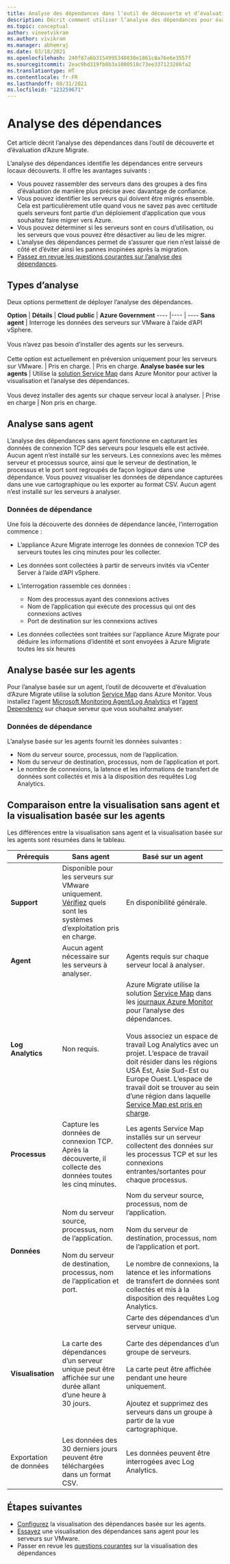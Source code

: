 ```yaml
---
title: Analyse des dépendances dans l’outil de découverte et d’évaluation d’Azure Migrate
description: Décrit comment utiliser l’analyse des dépendances pour évaluation à l’aide de l’outil de découverte et d’évaluation d’Azure Migrate.
ms.topic: conceptual
author: vineetvikram
ms.author: vivikram
ms.manager: abhemraj
ms.date: 03/18/2021
ms.openlocfilehash: 240f87a6b3154995340830e1861c8a76e6e3557f
ms.sourcegitcommit: 2eac9bd319fb8b3a1080518c73ee337123286fa2
ms.translationtype: HT
ms.contentlocale: fr-FR
ms.lasthandoff: 08/31/2021
ms.locfileid: "123259671"
---
```

# <a name="dependency-analysis"></a>Analyse des dépendances

Cet article décrit l’analyse des dépendances dans l’outil de découverte et d’évaluation d’Azure Migrate.

L’analyse des dépendances identifie les dépendances entre serveurs locaux découverts. Il offre les avantages suivants :

- Vous pouvez rassembler des serveurs dans des groupes à des fins d’évaluation de manière plus précise avec davantage de confiance.
- Vous pouvez identifier les serveurs qui doivent être migrés ensemble. Cela est particulièrement utile quand vous ne savez pas avec certitude quels serveurs font partie d’un déploiement d’application que vous souhaitez faire migrer vers Azure.
- Vous pouvez déterminer si les serveurs sont en cours d’utilisation, ou les serveurs que vous pouvez être désactiver au lieu de les migrer.
- L’analyse des dépendances permet de s’assurer que rien n’est laissé de côté et d’éviter ainsi les pannes inopinées après la migration.
- [Passez en revue les questions courantes sur l’analyse des dépendances](common-questions-discovery-assessment.md#what-is-dependency-visualization).

## <a name="analysis-types"></a>Types d’analyse

Deux options permettent de déployer l’analyse des dépendances.

**Option** | **Détails** | **Cloud public** | **Azure Government**
----  |---- | ----
**Sans agent** | Interroge les données des serveurs sur VMware à l’aide d’API vSphere.<br/><br/> Vous n’avez pas besoin d’installer des agents sur les serveurs.<br/><br/> Cette option est actuellement en préversion uniquement pour les serveurs sur VMware. | Pris en charge. | Pris en charge.
**Analyse basée sur les agents** | Utilise la [solution Service Map](../azure-monitor/vm/service-map.md) dans Azure Monitor pour activer la visualisation et l’analyse des dépendances.<br/><br/> Vous devez installer des agents sur chaque serveur local à analyser. | Prise en charge | Non pris en charge.

## <a name="agentless-analysis"></a>Analyse sans agent

L’analyse des dépendances sans agent fonctionne en capturant les données de connexion TCP des serveurs pour lesquels elle est activée. Aucun agent n’est installé sur les serveurs. Les connexions avec les mêmes serveur et processus source, ainsi que le serveur de destination, le processus et le port sont regroupés de façon logique dans une dépendance. Vous pouvez visualiser les données de dépendance capturées dans une vue cartographique ou les exporter au format CSV. Aucun agent n’est installé sur les serveurs à analyser.

### <a name="dependency-data"></a>Données de dépendance

Une fois la découverte des données de dépendance lancée, l’interrogation commence :

- L’appliance Azure Migrate interroge les données de connexion TCP des serveurs toutes les cinq minutes pour les collecter.
- Les données sont collectées à partir de serveurs invités via vCenter Server à l’aide d’API vSphere.
- L’interrogation rassemble ces données :

    - Nom des processus ayant des connexions actives
    - Nom de l’application qui exécute des processus qui ont des connexions actives
    - Port de destination sur les connexions actives

- Les données collectées sont traitées sur l’appliance Azure Migrate pour déduire les informations d’identité et sont envoyées à Azure Migrate toutes les six heures


## <a name="agent-based-analysis"></a>Analyse basée sur les agents

Pour l’analyse basée sur un agent, l’outil de découverte et d’évaluation d’Azure Migrate utilise la solution [Service Map](../azure-monitor/vm/service-map.md) dans Azure Monitor. Vous installez l’agent [Microsoft Monitoring Agent/Log Analytics](../azure-monitor/agents/agents-overview.md#log-analytics-agent) et l’[agent Dependency](../azure-monitor/agents/agents-overview.md#dependency-agent) sur chaque serveur que vous souhaitez analyser.

### <a name="dependency-data"></a>Données de dépendance

L’analyse basée sur les agents fournit les données suivantes :

- Nom du serveur source, processus, nom de l’application.
- Nom du serveur de destination, processus, nom de l’application et port.
- Le nombre de connexions, la latence et les informations de transfert de données sont collectés et mis à la disposition des requêtes Log Analytics.

## <a name="compare-agentless-and-agent-based"></a>Comparaison entre la visualisation sans agent et la visualisation basée sur les agents

Les différences entre la visualisation sans agent et la visualisation basée sur les agents sont résumées dans le tableau.

**Prérequis** | **Sans agent** | **Basé sur un agent**
--- | --- | ---
**Support** | Disponible pour les serveurs sur VMware uniquement. [Vérifiez](migrate-support-matrix-vmware.md#dependency-analysis-requirements-agentless) quels sont les systèmes d’exploitation pris en charge. | En disponibilité générale.
**Agent** | Aucun agent nécessaire sur les serveurs à analyser. | Agents requis sur chaque serveur local à analyser.
**Log Analytics** | Non requis. | Azure Migrate utilise la solution [Service Map](../azure-monitor/vm/service-map.md) dans les [journaux Azure Monitor](../azure-monitor/logs/log-query-overview.md) pour l’analyse des dépendances.<br/><br/> Vous associez un espace de travail Log Analytics avec un projet. L’espace de travail doit résider dans les régions USA Est, Asie Sud-Est ou Europe Ouest. L’espace de travail doit se trouver au sein d’une région dans laquelle [Service Map est pris en charge](../azure-monitor/vm/vminsights-configure-workspace.md#supported-regions).
**Processus** | Capture les données de connexion TCP. Après la découverte, il collecte des données toutes les cinq minutes. | Les agents Service Map installés sur un serveur collectent des données sur les processus TCP et sur les connexions entrantes/sortantes pour chaque processus.
**Données** | Nom du serveur source, processus, nom de l’application.<br/><br/> Nom du serveur de destination, processus, nom de l’application et port. | Nom du serveur source, processus, nom de l’application.<br/><br/> Nom du serveur de destination, processus, nom de l’application et port.<br/><br/> Le nombre de connexions, la latence et les informations de transfert de données sont collectés et mis à la disposition des requêtes Log Analytics. 
**Visualisation** | La carte des dépendances d’un serveur unique peut être affichée sur une durée allant d’une heure à 30 jours. | Carte des dépendances d’un serveur unique.<br/><br/> Carte des dépendances d’un groupe de serveurs.<br/><br/>  La carte peut être affichée pendant une heure uniquement.<br/><br/> Ajoutez et supprimez des serveurs dans un groupe à partir de la vue cartographique.
Exportation de données | Les données des 30 derniers jours peuvent être téléchargées dans un format CSV. | Les données peuvent être interrogées avec Log Analytics.



## <a name="next-steps"></a>Étapes suivantes

- [Configurez](how-to-create-group-machine-dependencies.md) la visualisation des dépendances basée sur les agents.
- [Essayez](how-to-create-group-machine-dependencies-agentless.md) une visualisation des dépendances sans agent pour les serveurs sur VMware.
- Passer en revue les [questions courantes](common-questions-discovery-assessment.md#what-is-dependency-visualization) sur la visualisation des dépendances
